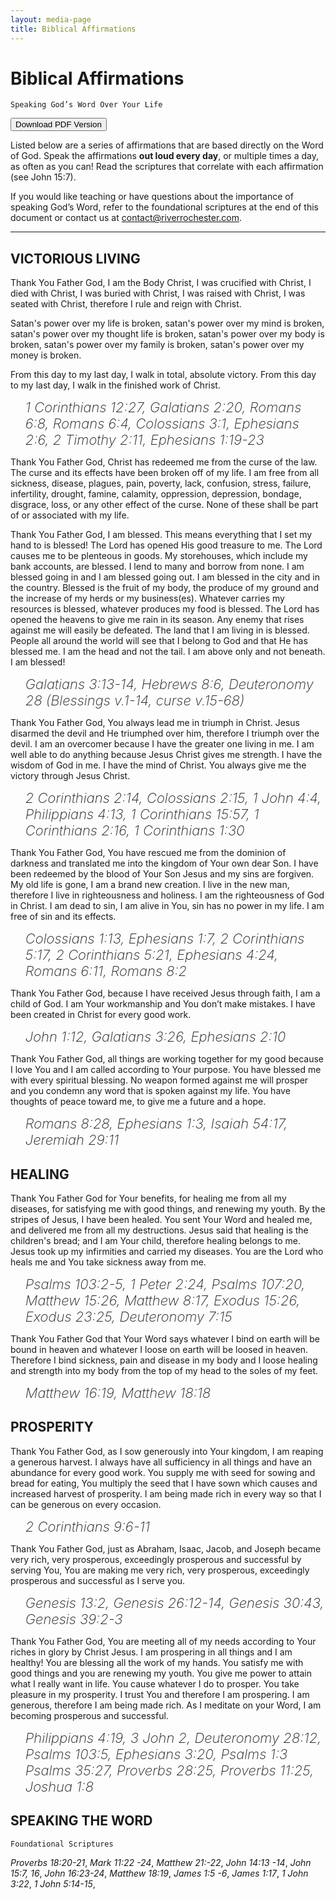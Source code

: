 ```yaml
---
layout: media-page
title: Biblical Affirmations
---
```


<style>
  li {
    list-style-type: none;
    font-size: 22px;
    font-weight: 200;
  }
</style>

# Biblical Affirmations

`Speaking God’s Word Over Your Life`

<a class="my-3" href="{{ '/biblical-affirmations.pdf' | absolute_url }}"><button class="btn btn-xl-dark">Download PDF Version</button></a>

Listed below are a series of affirmations that are based directly on the Word of God. Speak the affirmations **out loud every day**, or multiple times a day, as often as you can! Read the scriptures that correlate with each affirmation (see John 15:7). 

If you would like teaching or have questions about the importance of speaking God’s Word, refer to the foundational scriptures at the end of this document or contact us at <a href="mailto:contact@riverrochester.com">contact@riverrochester.com</a>.

-----

## VICTORIOUS LIVING

Thank You Father God, I am the Body Christ, I was crucified with Christ, I died with Christ, I was buried with Christ, I was raised with Christ, I was seated with Christ, therefore I rule and reign with Christ. 

Satan's power over my life is broken, satan's power over my mind is broken, satan's power over my thought life is broken, satan's power over my body is broken, satan's power over my family is broken, satan's power over my money is broken.

From this day to my last day, I walk in total, absolute victory. From this day to my last day, I walk in the finished work of Christ.

* *1 Corinthians 12:27, Galatians 2:20, Romans 6:8, Romans 6:4, Colossians 3:1, Ephesians 2:6, 2 Timothy 2:11, Ephesians 1:19-23*

Thank You Father God, Christ has redeemed me from the curse of the law. The curse and its effects have been broken off of my life. I am free from all sickness, disease, plagues, pain, poverty, lack, confusion, stress, failure, infertility, drought, famine, calamity, oppression, depression, bondage, disgrace, loss, or any other effect of the curse. None of these shall be part of or associated with my life. 

Thank You Father God, I am blessed. This means everything that I set my hand to is blessed!  The Lord has opened His good treasure to me. The Lord causes me to be plenteous in goods. My storehouses, which include my bank accounts, are blessed. I lend to many and borrow from none. I am blessed going in and I am blessed going out. I am blessed in the city and in the country. Blessed is the fruit of my body, the produce of my ground and the increase of my herds or my business(es).  Whatever carries my resources is blessed, whatever produces my food is blessed. The Lord has opened the heavens to give me rain in its season. Any enemy that rises against me will easily be defeated. The land that I am living in is blessed. People all around the world will see that I belong to God and that He has blessed me. I am the head and not the tail. I am above only and not beneath. I am blessed!

* *Galatians 3:13-14, Hebrews 8:6, Deuteronomy 28 (Blessings v.1-14, curse v.15-68)*

Thank You Father God, You always lead me in triumph in Christ. Jesus disarmed the devil and He triumphed over him, therefore I triumph over the devil. I am an overcomer because I have the greater one living in me. I am well able to do anything because Jesus Christ gives me strength. I have the wisdom of God in me. I have the mind of Christ. You always give me the victory through Jesus Christ. 

* *2 Corinthians 2:14, Colossians 2:15, 1 John 4:4, Philippians 4:13, 1 Corinthians 15:57, 1 Corinthians 2:16, 1 Corinthians 1:30*

Thank You Father God, You have rescued me from the dominion of darkness and translated me into the kingdom of Your own dear Son. I have been redeemed by the blood of Your Son Jesus and my sins are forgiven. My old life is gone, I am a brand new creation. I live in the new man, therefore I live in righteousness and holiness. I am the righteousness of God in Christ. I am dead to sin, I am alive in You, sin has no power in my life. I am free of sin and its effects.

* *Colossians 1:13, Ephesians 1:7, 2 Corinthians 5:17, 2 Corinthians 5:21, Ephesians 4:24, Romans 6:11, Romans 8:2*

Thank You Father God, because I have received Jesus through faith, I am a child of God. I am Your workmanship and You don’t make mistakes. I have been created in Christ for every good work.

* *John 1:12, Galatians 3:26, Ephesians 2:10*

Thank You Father God, all things are working together for my good because I love You and I am called according to Your purpose. You have blessed me with every spiritual blessing. No weapon formed against me will prosper and you condemn any word that is spoken against my life. You have thoughts of peace toward me, to give me a future and a hope.

* *Romans 8:28, Ephesians 1:3, Isaiah 54:17, Jeremiah 29:11*

## HEALING

Thank You Father God for Your benefits, for healing me from all my diseases, for satisfying me with good things, and renewing my youth. By the stripes of Jesus, I have been healed. You sent Your Word and healed me, and delivered me from all my destructions. Jesus said that healing is the children's bread; and I am Your child, therefore healing belongs to me. Jesus took up my infirmities and carried my diseases. You are the Lord who heals me and You take sickness away from me. 

* *Psalms 103:2-5, 1 Peter 2:24, Psalms 107:20, Matthew 15:26, Matthew 8:17, Exodus 15:26, Exodus 23:25, Deuteronomy 7:15*

Thank You Father God that Your Word says whatever I bind on earth will be bound in heaven and whatever I loose on earth will be loosed in heaven. Therefore I bind sickness, pain and disease in my body and I loose healing and strength into my body from the top of my head to the soles of my feet. 

* *Matthew 16:19, Matthew 18:18*

## PROSPERITY

Thank You Father God, as I sow generously into Your kingdom, I am reaping a generous harvest. I always have all sufficiency in all things and have an abundance for every good work. You supply me with seed for sowing and bread for eating, You multiply the seed that I have sown which causes and increased harvest of prosperity.  I am being made rich in every way so that I can be generous on every occasion.

* *2 Corinthians 9:6-11*

Thank You Father God, just as Abraham, Isaac, Jacob, and Joseph became very rich, very prosperous, exceedingly prosperous and successful by serving You, You are making me very rich, very prosperous, exceedingly prosperous and successful as I serve you.

* *Genesis 13:2, Genesis 26:12-14, Genesis 30:43, Genesis 39:2-3*

Thank You Father God, You are meeting all of my needs according to Your riches in glory by Christ Jesus. I am prospering in all things and I am healthy! You are blessing all the work of my hands. You satisfy me with good things and you are renewing my youth. You give me power to attain what I really want in life. You cause whatever I do to prosper. You take pleasure in my prosperity. I trust You and therefore I am prospering. I am generous, therefore I am being made rich. As I meditate on your Word, I am becoming prosperous and successful.

* *Philippians 4:19, 3 John 2, Deuteronomy 28:12, Psalms 103:5, Ephesians 3:20, Psalms 1:3 Psalms 35:27, Proverbs 28:25, Proverbs 11:25, Joshua 1:8*

## SPEAKING THE WORD

`Foundational Scriptures`

*Proverbs 18:20-21*, 
*Mark 11:22 -24*, 
*Matthew 21:-22*,
*John 14:13 -14*,
*John 15:7, 16*,
*John 16:23-24*,
*Matthew 18:19*,
*James 1:5 -6*,
*James 1:17*,
*1 John 3:22*,
*1 John 5:14-15*,
